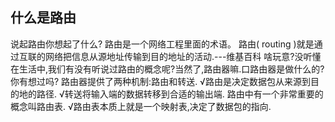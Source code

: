 ## 什么是路由
说起路由你想起了什么?
    路由是一个网络工程里面的术语。
    路由( routing )就是通过互联的网络把信息从源地址传输到目的地址的活动.---维基百科
    啥玩意?没听懂
    在生活中,我们有没有听说过路由的概念呢?当然了,路由器嘛.口路由器是做什么的?你有想过吗?
    路由器提供了两种机制:路由和转送.
√路由是决定数据包从来源到目的地的路径.
√转送将输入端的数据转移到合适的输出端.
    路由中有一个非常重要的概念叫路由表.
√路由表本质上就是一个映射表,决定了数据包的指向.

